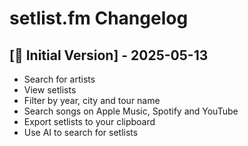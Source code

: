 # setlist.fm Changelog

## [🎂 Initial Version] - 2025-05-13

- Search for artists
- View setlists
- Filter by year, city and tour name
- Search songs on Apple Music, Spotify and YouTube
- Export setlists to your clipboard
- Use AI to search for setlists